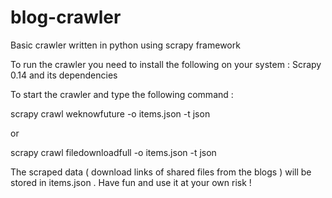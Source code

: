blog-crawler
============

Basic crawler written in python using scrapy framework

To run the crawler you need to install the following on your system :
Scrapy 0.14 and its dependencies

To start the crawler and type the following command :

scrapy crawl weknowfuture -o items.json -t json

or

scrapy crawl filedownloadfull -o items.json -t json

The scraped data ( download links of shared files from the blogs ) will be stored in items.json .
Have fun and use it at your own risk !


